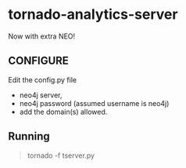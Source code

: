 # tornado-analytics-server

Now with extra NEO!

## CONFIGURE

Edit the config.py file 
* neo4j server, 
* neo4j password (assumed username is neo4j) 
* add the domain(s) allowed.

## Running

> tornado -f tserver.py
